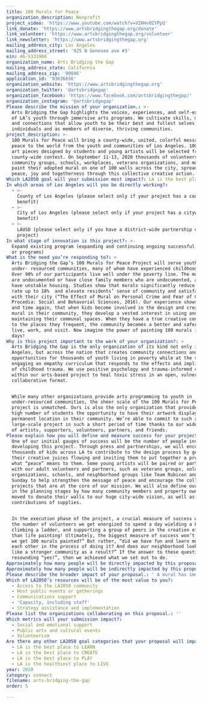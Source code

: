 ```yaml
---
title: 100 Murals for Peace
organization_description: Nonprofit
project_video: 'https://www.youtube.com/watch?v=VZHHv0ZYPpQ'
link_donate: 'https://www.artsbridgingthegap.org/donate'
link_volunteer: 'https://www.artsbridgingthegap.org/volunteer'
link_newsletter: 'https://www.artsbridgingthegap.org'
mailing_address_city: Los Angeles
mailing_address_street: '925 N Genesee ave #3'
ein: 46-5331980
organization_name: Arts Bridging the Gap
mailing_address_state: California
mailing_address_zip: '90046'
application_id: '93636656'
organization_website: 'https://www.artsbridgingthegap.org'
organization_twitter: '@artsbridgegap'
organization_facebook: 'https://www.facebook.com/artsbridgingthegap/'
organization_instagram: '@artsbridgegap'
Please describe the mission of your organization.: >-
  Arts Bridging the Gap highlights the voices, experiences, and self-expression
  of LA’s youth through immersive arts programs. We cultivate skills, mindsets,
  and connections that allow youth to be their best and fullest selves, as
  individuals and as members of diverse, thriving communities.
project_description: >-
  100 Murals for Peace will bring a county-wide, united, colorful message of
  peace to the world from the youth and communities of Los Angeles. 100 unique
  art pieces designed by students and young artists will be selected from a
  county-wide contest. On September 11-13, 2020 thousands of volunteers from
  community groups, schools, workplaces, veterans organizations, and more will
  paint their adopted mural on one of 100 walls across the city, spreading
  peace, joy and togetherness through this collective creative action. 
Which LA2050 goal will your submission most impact?: LA is the best place to CONNECT
In which areas of Los Angeles will you be directly working?:
  - >-
    County of Los Angeles (please select only if your project has a countywide
    benefit)
  - >-
    City of Los Angeles (please select only if your project has a citywide
    benefit)
  - >-
    LAUSD (please select only if you have a district-wide partnership or
    project)
In what stage of innovation is this project?: >-
  Expand existing program (expanding and continuing ongoing successful projects
  or programs)
What is the need you’re responding to?: >
  Arts Bridging the Gap’s 100 Murals for Peace Project will serve youth in
  under- resourced communities, many of whom have experienced childhood trauma.
  Over 90% of our participants live well under the poverty line. The majority
  are undocumented or have close family members who are undocumented, and many
  have unstable housing. Studies show that murals significantly reduce the crime
  rate up to 18%  and elevate residents’ sense of community and satisfaction
  with their city (“The Effect of Mural on Personal Crime and Fear of Crime” in
  Procedia: Social and Behavorial Sciences, 2016). Our experience shows, time
  and time again, that when kids become involved in the design and creation of a
  mural in their community, they develop a vested interest in using and
  maintaining their communal spaces. When they have a true creative connection
  to the places they frequent, the community becomes a better and safer place to
  live, work, and visit. Now imagine the power of painting 100 murals in three
  days!
Why is this project important to the work of your organization?: >
  Arts Bridging the Gap is the only organization of its kind not only in Los
  Angeles, but across the nation that creates community connections and artistic
  opportunities for thousands of youth living in poverty while at the same time
  engaging an empathy curriculum that responds to the effects and implications
  of childhood trauma. We use positive psychology and trauma-informed care
  within our arts-based project to heal toxic stress in an open, vulnerable
  collaborative format.


  While many other organizations provide arts programming to youth in
  under-resourced communities, the sheer scale of the 100 Murals for Peace
  project is unmatched. Ours is also the only organization that provides such a
  high number of students the opportunity to have their artwork displayed in a
  permanent location in their community. We’re able to commit to such a
  large-scale project in such a short period of time thanks to our wide network
  of artists, supporters, volunteers, partners, and friends. 
Please explain how you will define and measure success for your project.: >
  One of our initial gauges of success will be the number of people involved in
  developing this project. Through press and partnerships, we will encourage
  thousands of kids across LA to contribute to the design process by getting
  their creative juices flowing and inviting them to put together a proposal of
  what “peace” means to them. Some young artists will be paired or partnered
  with our adult volunteers and partners, such as veterans groups, volunteer
  organizations, schools, and neighborhood groups like Team Rubicon and Big
  Sunday to help strengthen the message of peace and encourage the collaborative
  projects that are at the core of our mission. We will also define our success
  in the planning stages by how many community members and property owners are
  moved to donate their walls to our huge city-wide vision, as well as
  contributions of supplies. 


  In the execution phase of the project, a crucial measure of success will be
  the number of volunteers we get energized to spend a day wielding a brush,
  climbing a ladder, and supporting a group of peers in the creation of a larger
  than life painting! Ultimately, the biggest measure of success won’t be, “did
  we get 100 murals painted?” But rather, “did we have fun and learn more about
  each other in the process of doing it? And does our neighborhood look and feel
  like a stronger community as a result?” If the answer to these questions is a
  resounding “yes!”, then we achieved what we set out to do.
Approximately how many people will be directly impacted by this proposal?: '6650'
Approximately how many people will be indirectly impacted by this proposal?: '3800000'
Please describe the broader impact of your proposal.: ' A mural has immensely positive impacts on its surroundings. It creates pride in a community both for those who create it and who look upon it, increases foot traffic, and attracts businesses and tourists to an area. A mural turns a drab street corner into a hub where people gather, and often becomes a phenom on social media - think, for instance, of how often murals are used as the backdrops for selfies and videos. Studies show that the placement of a mural can attract housing creation, reduce depression and crime, and overall elevate the quality of life for residents and businesses. At Arts Bridging the Gap, that is fundamentally what we exist to do - uplift and create connections and messages of peace within, for and by our city.'
Which of LA2050’s resources will be of the most value to you?:
  - Access to the LA2050 community
  - Host public events or gatherings
  - Communications support
  - 'Capacity, including staff'
  - Strategy assistance and implementation
Please list the organizations collaborating on this proposal.: ''
Which metrics will your submission impact?:
  - Social and emotional support
  - Public arts and cultural events
  - Volunteerism
Are there any other LA2050 goal categories that your proposal will impact?:
  - LA is the best place to LEARN
  - LA is the best place to CREATE
  - LA is the best place to PLAY
  - LA is the healthiest place to LIVE
year: 2020
category: connect
filename: arts-bridging-the-gap
order: 5

---
```

